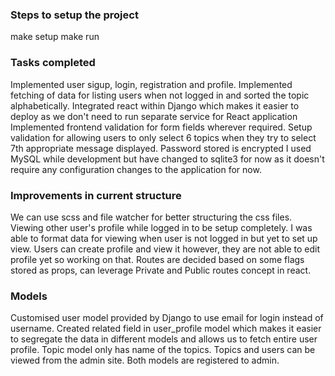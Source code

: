 ### Steps to setup the project
make setup
make run

### Tasks completed
Implemented user sigup, login, registration and profile.
Implemented fetching of data for listing users when not logged in and sorted the topic alphabetically. 
Integrated react within Django  which makes it easier to deploy as we don't need to run separate service for React application
Implemented frontend validation for form fields wherever required.
Setup validation for allowing users to only select 6 topics when they try to select 7th appropriate message displayed.
Password stored is encrypted
I used MySQL while development but have changed to sqlite3 for now as it doesn't require any configuration changes to the application for now.

### Improvements in current structure
We can use scss and file watcher for better structuring the css files.
Viewing other user's profile while logged in to be setup completely.
I was able to format data for viewing when user is not logged in but yet to set up view.
Users can create profile and view it however, they are not able to edit profile yet so working on that.
Routes are decided based on some flags stored as props, can leverage Private and Public routes concept in react.


### Models
Customised user model provided by Django to use email for login instead of username.
Created related field in user_profile model which makes it easier to segregate the data in different models and allows us to fetch entire user profile.
Topic model only has name of the topics.
Topics and users can be viewed from the admin site. Both models are registered to admin.
